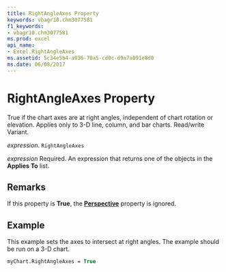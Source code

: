 ```yaml
---
title: RightAngleAxes Property
keywords: vbagr10.chm3077581
f1_keywords:
- vbagr10.chm3077581
ms.prod: excel
api_name:
- Excel.RightAngleAxes
ms.assetid: 5c34e5b4-a936-70a5-cd0c-d9a7a091e8d0
ms.date: 06/08/2017
---
```



# RightAngleAxes Property

True if the chart axes are at right angles, independent of chart rotation or elevation. Applies only to 3-D line, column, and bar charts. Read/write Variant.

_expression_. `RightAngleAxes`

 _expression_ Required. An expression that returns one of the objects in the **Applies To** list.


## Remarks

If this property is  **True**, the  **[Perspective](Excel.Perspective.md)** property is ignored.


## Example

This example sets the axes to intersect at right angles. The example should be run on a 3-D chart.


```vb
myChart.RightAngleAxes = True
```


